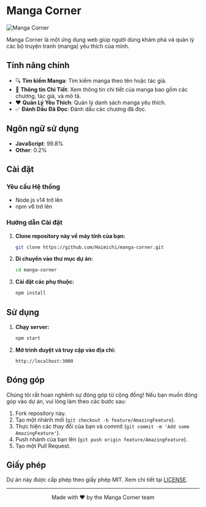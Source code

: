 # Manga Corner

![Manga Corner](https://example.com/logo.png) <!-- Thay thế bằng URL của logo dự án nếu có -->

Manga Corner là một ứng dụng web giúp người dùng khám phá và quản lý các bộ truyện tranh (manga) yêu thích của mình.

## Tính năng chính

- 🔍 **Tìm kiếm Manga**: Tìm kiếm manga theo tên hoặc tác giả.
- 📄 **Thông tin Chi Tiết**: Xem thông tin chi tiết của manga bao gồm các chương, tác giả, và mô tả.
- ❤️ **Quản Lý Yêu Thích**: Quản lý danh sách manga yêu thích.
- ✅ **Đánh Dấu Đã Đọc**: Đánh dấu các chương đã đọc.

## Ngôn ngữ sử dụng

- **JavaScript**: 99.8%
- **Other**: 0.2%

## Cài đặt

### Yêu cầu Hệ thống

- Node.js v14 trở lên
- npm v6 trở lên

### Hướng dẫn Cài đặt

1. **Clone repository này về máy tính của bạn:**
    ```sh
    git clone https://github.com/Haimichi/manga-corner.git
    ```

2. **Di chuyển vào thư mục dự án:**
    ```sh
    cd manga-corner
    ```

3. **Cài đặt các phụ thuộc:**
    ```sh
    npm install
    ```

## Sử dụng

1. **Chạy server:**
    ```sh
    npm start
    ```

2. **Mở trình duyệt và truy cập vào địa chỉ:**
    ```
    http://localhost:3000
    ```

## Đóng góp

Chúng tôi rất hoan nghênh sự đóng góp từ cộng đồng! Nếu bạn muốn đóng góp vào dự án, vui lòng làm theo các bước sau:

1. Fork repository này.
2. Tạo một nhánh mới (`git checkout -b feature/AmazingFeature`).
3. Thực hiện các thay đổi của bạn và commit (`git commit -m 'Add some AmazingFeature'`).
4. Push nhánh của bạn lên (`git push origin feature/AmazingFeature`).
5. Tạo một Pull Request.

## Giấy phép

Dự án này được cấp phép theo giấy phép MIT. Xem chi tiết tại [LICENSE](LICENSE).

---

<p align="center">
  Made with ❤️ by the Manga Corner team
</p>
